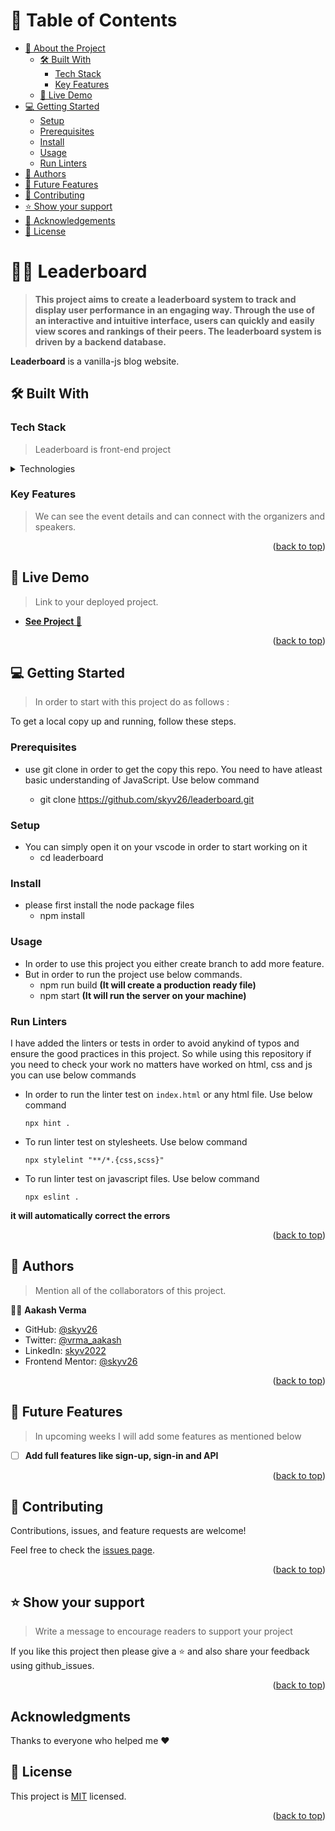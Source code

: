 <!-- TABLE OF CONTENTS -->

# 📗 Table of Contents

- [📖 About the Project](#about-project)
  - [🛠 Built With](#built-with)
    - [Tech Stack](#tech-stack)
    - [Key Features](#key-features)
  - [🚀 Live Demo](#live-demo)
- [💻 Getting Started](#getting-started)
  - [Setup](#setup)
  - [Prerequisites](#prerequisites)
  - [Install](#install)
  - [Usage](#usage)
  - [Run Linters](#run-tests)
- [👥 Authors](#authors)
- [🔭 Future Features](#future-features)
- [🤝 Contributing](#contributing)
- [⭐️ Show your support](#support)
- [🙏 Acknowledgements](#acknowledgements)
- [📝 License](#license)

<!-- PROJECT DESCRIPTION -->

# 🧑‍💻 Leaderboard <a name="about-project"></a>

> **This project aims to create a leaderboard system to track and display user performance in an engaging way. Through the use of an interactive and intuitive interface, users can quickly and easily view scores and rankings of their peers. The leaderboard system is driven by a backend database.**

**Leaderboard** is a vanilla-js blog website.

## 🛠 Built With <a name="built-with"></a>

### Tech Stack <a name="tech-stack"></a>

> Leaderboard is front-end project

<details>
<summary>Technologies</summary>
  <ul>
    <li><a href="https://html.com/">HTML</a></li>
    <li><a href="https://sass-lang.com/">SASS/SCSS</a></li>
    <li><a href="https://javascript.info/">JavaScript</a></li>
    <li><a href="https://webpack.js.org/">Webpack</a></li>
  </ul>
</details>

<!-- Features -->

### Key Features <a name="key-features"></a>

> We can see the event details and can connect with the organizers and speakers.


<p align="right">(<a href="#readme-top">back to top</a>)</p>

<!-- LIVE DEMO -->

## 🚀 Live Demo <a name="live-demo"></a>

> Link to your deployed project.

- [**See Project 🚀**](https://skyv26.github.io/leaderboard/)

<p align="right">(<a href="#readme-top">back to top</a>)</p>

<!-- GETTING STARTED -->

## 💻 Getting Started <a name="getting-started"></a>

> In order to start with this project do as follows :

To get a local copy up and running, follow these steps.

### Prerequisites

- use git clone in order to get the copy this repo. You need to have atleast basic understanding of JavaScript. Use below command

  - git clone https://github.com/skyv26/leaderboard.git

### Setup

- You can simply open it on your vscode in order to start working on it
  - cd leaderboard

### Install

- please first install the node package files
  - npm install


### Usage

- In order to use this project you either create branch to add more feature.
- But in order to run the project use below commands.
  - npm run build **(It will create a production ready file)**
  - npm start **(It will run the server on your machine)**

### Run Linters

I have added the linters or tests in order to avoid anykind of typos and ensure the good practices in this project. So while using this repository if you need to check your work no matters have worked on html, css and js you can use below commands

- In order to run the linter test on `index.html` or any html file. Use below command

  `npx hint .`

- To run linter test on stylesheets. Use below command

  `npx stylelint "**/*.{css,scss}"`

- To run linter test on javascript files. Use below command

  `npx eslint .`

**it will automatically correct the errors**

<p align="right">(<a href="#readme-top">back to top</a>)</p>

<!-- AUTHORS -->

## 👥 Authors <a name="authors"></a>

> Mention all of the collaborators of this project.

👨‍💻 **Aakash Verma**

- GitHub: [@skyv26](https://github.com/skyv26)
- Twitter: [@vrma_aakash](https://twitter.com/vrma_aakash)
- LinkedIn: [skyv2022](https://linkedin.com/in/skyv2022)
- Frontend Mentor: [@skyv26](https://www.frontendmentor.io/profile/skyv26)

<p align="right">(<a href="#readme-top">back to top</a>)</p>

<!-- FUTURE FEATURES -->

## 🔭 Future Features <a name="future-features"></a>

> In upcoming weeks I will add some features as mentioned below

- [ ] **Add full features like sign-up, sign-in and API**

<p align="right">(<a href="#readme-top">back to top</a>)</p>

<!-- CONTRIBUTING -->

## 🤝 Contributing <a name="contributing"></a>

Contributions, issues, and feature requests are welcome!

Feel free to check the [issues page](../../issues/).

<p align="right">(<a href="#readme-top">back to top</a>)</p>

<!-- SUPPORT -->

## ⭐️ Show your support <a name="support"></a>

> Write a message to encourage readers to support your project

If you like this project then please give a ⭐️ and also share your feedback using github_issues.

<p align="right">(<a href="#readme-top">back to top</a>)</p>

<!-- ACKNOWLEDGEMENTS -->

## Acknowledgments

Thanks to everyone who helped me ❤️

<!-- LICENSE -->

## 📝 License <a name="license"></a>

This project is [MIT](./LICENSE) licensed.

<p align="right">(<a href="#readme-top">back to top</a>)</p>
